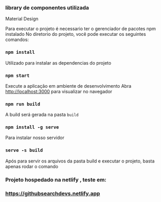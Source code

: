 ### library de componentes utilizada
Material Design

Para executar o projeto é necessario ter o gerenciador de pacotes npm instalado 
No diretorio do projeto, você pode executar os seguintes comandos:

### `npm install`
Utilizado para instalar as dependencias do projeto 

### `npm start`
Execute a aplicação em ambiente de desenvolvimento 
Abra [http://localhost:3000](http://localhost:3000) para visualizar no navegador

### `npm run build`
A build será gerada na pasta `build` 

### `npm install -g serve`
Para instalar nosso servidor

### `serve -s build`
Após para servir os arquivos da pasta build e executar o projeto, basta apenas rodar o comando 

### Projeto hospedado na netlify , teste em: 
### https://githubsearchdevs.netlify.app



